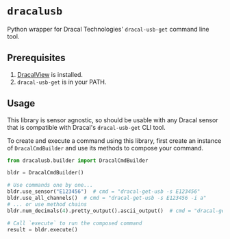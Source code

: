 # `dracalusb`

Python wrapper for Dracal Technologies' `dracal-usb-get` command line tool. 

## Prerequisites

1. [DracalView](https://www.dracal.com/en/software/) is installed.
2. `dracal-usb-get` is in your PATH.

## Usage

This library is sensor agnostic, so should be usable with any Dracal sensor that is compatible with Dracal's 
`dracal-usb-get` CLI tool.

To create and execute a command using this library, first create an instance of `DracalCmdBuilder` and use its methods
to compose your command. 

```python
from dracalusb.builder import DracalCmdBuilder

bldr = DracalCmdBuilder()

# Use commands one by one...
bldr.use_sensor("E123456")  # cmd = "dracal-get-usb -s E123456"
bldr.use_all_channels()  # cmd = "dracal-get-usb -s E123456 -i a"
# ... or use method chains
bldr.num_decimals(4).pretty_output().ascii_output()  # cmd = "dracal-get-usb -s E123456 -i a -x 4 -p -7"

# Call `execute` to run the composed command 
result = bldr.execute()
```
